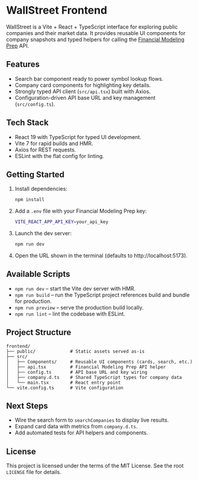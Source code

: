 # WallStreet Frontend

WallStreet is a Vite + React + TypeScript interface for exploring public companies and their market data. It provides reusable UI components for company snapshots and typed helpers for calling the [Financial Modeling Prep](https://financialmodelingprep.com/developer/docs/) API.

## Features
- Search bar component ready to power symbol lookup flows.
- Company card components for highlighting key details.
- Strongly typed API client (`src/api.tsx`) built with Axios.
- Configuration-driven API base URL and key management (`src/config.ts`).

## Tech Stack
- React 19 with TypeScript for typed UI development.
- Vite 7 for rapid builds and HMR.
- Axios for REST requests.
- ESLint with the flat config for linting.

## Getting Started
1. Install dependencies:
   ```bash
   npm install
   ```
2. Add a `.env` file with your Financial Modeling Prep key:
   ```bash
   VITE_REACT_APP_API_KEY=your_api_key
   ```
3. Launch the dev server:
   ```bash
   npm run dev
   ```
4. Open the URL shown in the terminal (defaults to http://localhost:5173).

## Available Scripts
- `npm run dev` – start the Vite dev server with HMR.
- `npm run build` – run the TypeScript project references build and bundle for production.
- `npm run preview` – serve the production build locally.
- `npm run lint` – lint the codebase with ESLint.

## Project Structure
```
frontend/
├── public/             # Static assets served as-is
├── src/
│   ├── Components/     # Reusable UI components (cards, search, etc.)
│   ├── api.tsx         # Financial Modeling Prep API helper
│   ├── config.ts       # API base URL and key wiring
│   ├── company.d.ts    # Shared TypeScript types for company data
│   └── main.tsx        # React entry point
└── vite.config.ts      # Vite configuration
```

## Next Steps
- Wire the search form to `searchCompanies` to display live results.
- Expand card data with metrics from `company.d.ts`.
- Add automated tests for API helpers and components.

## License

This project is licensed under the terms of the MIT License. See the root `LICENSE` file for details.
